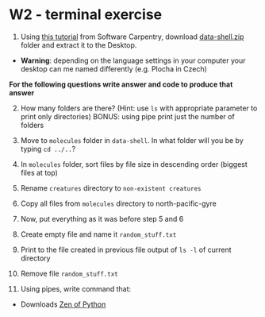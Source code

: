 # W2 - terminal exercise


1. Using [this tutorial](http://swcarpentry.github.io/shell-novice/setup.html) from Software Carpentry, download [data-shell.zip](http://swcarpentry.github.io/shell-novice/data/data-shell.zip) folder and extract it to the Desktop.

- **Warning**: depending on the language settings in your computer your desktop can me named differently (e.g. Plocha in Czech)

**For the following questions write answer and code to produce that answer**

2. How many folders are there? (Hint: use `ls` with appropriate parameter to print only directories)
  BONUS: using pipe print just the number of folders

3. Move to `molecules` folder in `data-shell`. In what folder will you be by typing `cd ../..`?

4. In `molecules` folder, sort files by file size in descending order (biggest files at top)

5. Rename `creatures` directory to `non-existent creatures`

6. Copy all files from `molecules` directory to north-pacific-gyre

7. Now, put everything as it was before step 5 and 6

8. Create empty file and name it `random_stuff.txt`

9. Print to the file created in previous file output of `ls -l` of current directory

10. Remove file `random_stuff.txt`

11. Using pipes, write command that:
  - Downloads [Zen of Python]()



